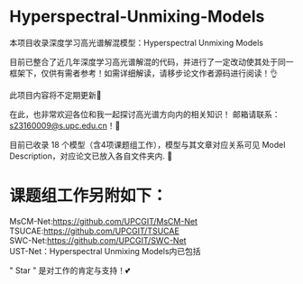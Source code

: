 # Hyperspectral-Unmixing-Models
本项目收录深度学习高光谱解混模型：Hyperspectral Unmixing Models

目前已整合了近几年深度学习高光谱解混的代码，并进行了一定改动使其处于同一框架下，仅供有需者参考！如需详细解读，请移步论文作者源码进行阅读！👌

此项目内容将不定期更新🤞

在此，也非常欢迎各位和我一起探讨高光谱方向内的相关知识！ 邮箱请联系：s23160009@s.upc.edu.cn！🤝

目前已收录 18 个模型（含4项课题组工作），模型与其文章对应关系可见 Model Description，对应论文已放入各自文件夹内. 🥳

# 课题组工作另附如下：
MsCM-Net:https://github.com/UPCGIT/MsCM-Net  
TSUCAE:https://github.com/UPCGIT/TSUCAE  
SWC-Net:https://github.com/UPCGIT/SWC-Net  
UST-Net：Hyperspectral Unmixing Models内已包括  

" Star " 是对工作的肯定与支持！💕

